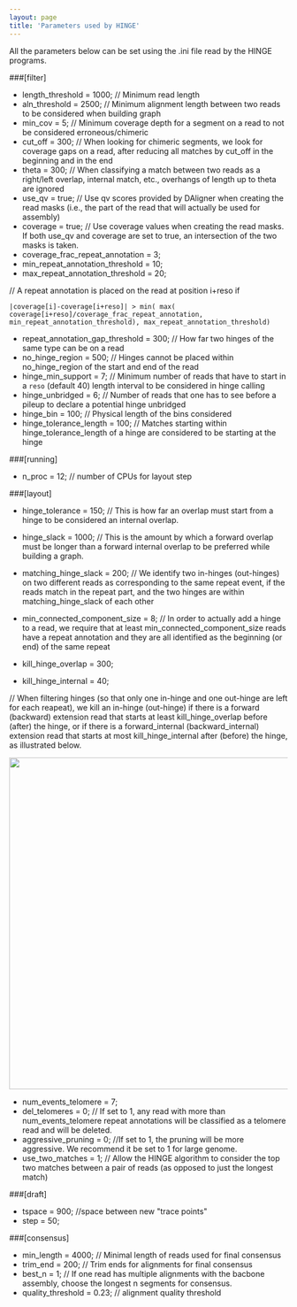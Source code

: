 ```yaml
---
layout: page
title: 'Parameters used by HINGE'
---
```


All the parameters below can be set using the .ini file read by the HINGE programs.



###[filter]
- length_threshold = 1000; // Minimum read length
- aln_threshold = 2500; // Minimum alignment length between two reads to be considered when building graph
- min_cov = 5; // Minimum coverage depth for a segment on a read to not be considered erroneous/chimeric
- cut_off = 300; // When looking for chimeric segments, we look for coverage gaps on a read, after reducing all matches by cut_off in the beginning and in the end
- theta = 300; // When classifying a match between two reads as a right/left overlap, internal match, etc., overhangs of length up to theta are ignored
- use_qv = true; // Use qv scores provided by DAligner when creating the read masks (i.e., the part of the read that will actually be used for assembly)
- coverage = true; // Use coverage values when creating the read masks. If both use_qv and coverage are set to true, an intersection of the two masks is taken.
- coverage_frac_repeat_annotation = 3;
- min_repeat_annotation_threshold = 10;
- max_repeat_annotation_threshold = 20;

// A repeat annotation is placed on the read at position i+reso if

``` |coverage[i]-coverage[i+reso]| > min( max( coverage[i+reso]/coverage_frac_repeat_annotation, min_repeat_annotation_threshold), max_repeat_annotation_threshold) ```

- repeat_annotation_gap_threshold = 300; // How far two hinges of the same type can be on a read
- no_hinge_region = 500; // Hinges cannot be placed within no_hinge_region of the start and end of the read
- hinge_min_support = 7; // Minimum number of reads that have to start in a `reso` (default 40) length interval to be considered in hinge calling
- hinge_unbridged = 6; // Number of reads that one has to see before a pileup to declare a potential hinge unbridged
- hinge_bin = 100; // Physical length of the bins considered
- hinge_tolerance_length = 100; // Matches starting within hinge_tolerance_length of a hinge are considered to be starting at the hinge

<!-- - quality_threshold = 0.23; // Quality threshold for edges to be considered in the backbone -->
<!--- n_iter = 2; // iterations of filtering, the filtering needs several iterations, because when filter reads, you got rid of some edges; when filter edges, you got rid of some reads (if the last edge is filtered.) Typically 2-3 iterations will be enough.-->
<!-- - theta2 = 0; // When classifying a match between two reads as a right/left overlap, internal match, etc., an overhang must have length at least theta2 for the match to be seen as internal -->


###[running]
- n_proc = 12; // number of CPUs for layout step




###[layout]

- hinge_tolerance = 150; // This is how far an overlap must start from a hinge to be considered an internal overlap.
- hinge_slack = 1000; // This is the amount by which  a forward overlap must be longer than a forward internal overlap to be preferred while building a graph.

- matching_hinge_slack = 200; // We identify two in-hinges (out-hinges) on two different reads as corresponding to the same repeat event, if the reads match in the repeat part, and the two hinges are within matching_hinge_slack of each other
- min_connected_component_size = 8; // In order to actually add a hinge to a read, we require that at least min_connected_component_size reads have a repeat annotation and they are all identified as the beginning (or end) of the same repeat
- kill_hinge_overlap = 300;
- kill_hinge_internal = 40;

// When filtering hinges (so that only one in-hinge and one out-hinge are left for each reapeat), we kill an in-hinge (out-hinge) if there is a forward (backward) extension read that starts at least kill_hinge_overlap before (after) the hinge,
or if there is a forward_internal (backward_internal) extension read that starts at most kill_hinge_internal after (before) the hinge, as illustrated below.

<img src="assets/param_description1.png" width=600px/>

- num_events_telomere = 7;
- del_telomeres = 0; // If set to 1, any read with more than num_events_telomere repeat annotations will be classified as a telomere read and will be deleted.
- aggressive_pruning = 0; //If set to 1, the pruning will be more aggressive. We recommend it be set to 1 for large
genome.
- use_two_matches = 1; // Allow the HINGE algorithm to consider the top two matches between a pair of reads (as opposed to just the longest match)


###[draft]
<!--- min_cov = 10; //obsolete-->
<!--- trim = 200; //obsolete-->
<!--- edge_safe = 100; //obsolete-->
- tspace = 900; //space between new "trace points"
- step = 50;



###[consensus]
- min_length = 4000; // Minimal length of reads used for final consensus
- trim_end = 200; // Trim ends for alignments for final consensus
- best_n = 1; // If one read has multiple alignments with the bacbone assembly, choose the longest n segments for consensus.
- quality_threshold = 0.23; // alignment quality threshold
